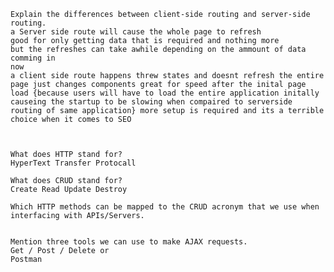
    Explain the differences between client-side routing and server-side routing.
    a Server side route will cause the whole page to refresh
    good for only getting data that is required and nothing more
    but the refreshes can take awhile depending on the ammount of data comming in 
    now
    a client side route happens threw states and doesnt refresh the entire page just changes components great for speed after the inital page load {because users will have to load the entire application initally causeing the startup to be slowing when compaired to serverside routing of same application} more setup is required and its a terrible choice when it comes to SEO



    What does HTTP stand for?
    HyperText Transfer Protocall

    What does CRUD stand for?
    Create Read Update Destroy

    Which HTTP methods can be mapped to the CRUD acronym that we use when interfacing with APIs/Servers.


    Mention three tools we can use to make AJAX requests.
    Get / Post / Delete or 
    Postman 
